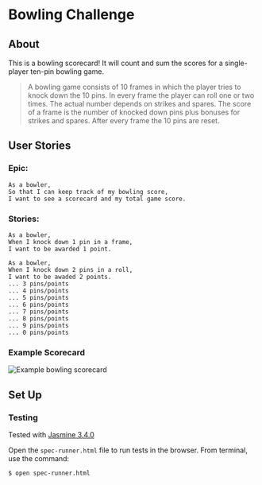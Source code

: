# Bowling Challenge

## About

This is a bowling scorecard!  It will count and sum the scores for a single-player ten-pin bowling game.

> A bowling game consists of 10 frames in which the player tries to knock down the 10 pins. In every frame the player can roll one or two times. The actual number depends on strikes and spares. The score of a frame is the number of knocked down pins plus bonuses for strikes and spares. After every frame the 10 pins are reset.

## User Stories

### Epic:
```
As a bowler,
So that I can keep track of my bowling score,
I want to see a scorecard and my total game score.
```

### Stories:
```
As a bowler,
When I knock down 1 pin in a frame,
I want to be awarded 1 point.
```

```
As a bowler,
When I knock down 2 pins in a roll,
I want to be awaded 2 points.
... 3 pins/points
... 4 pins/points
... 5 pins/points
... 6 pins/points
... 7 pins/points
... 8 pins/points
... 9 pins/points
... 0 pins/points
```

<!-- ```
As a bowler,
When I don't have a pinfall of 10 on my first roll,
I want to get a second roll in the frame
``` -->

<!-- ```
As a bowler,
When I have a gutter game,
I want to score 0 points
```
**Gutter Game:**
The player never hits a pin (20 zero scores). -->

<!-- 
```
As a bowler,
When I knock down 10 pins in a roll,
I want to score a strike.
```
**Strike:**
Knock down all 10 pins with the first roll in a frame. 
 - The frame ends immediately (since there are no pins left for a second roll).
 - The bonus for that frame is the number of pins knocked down in the next frame. -->





<!-- **Spare:**
Knock down all 10 pins with the two rolls of a frame.
 - The bonus for that frame is the number of pins knocked down by the next roll (first roll of next frame). -->

<!-- **10th frame:**
Roll a strike or spare in the 10th frame and roll for the bonus.
 - They can never roll more than 3 balls in the 10th frame. 
 - Additional rolls only count for the bonus not for the regular frame count.

>10, 10, 10 in the 10th frame gives 30 points (10 points for the regular first strike and 20 points for the bonus).

>1, 9, 10 in the 10th frame gives 20 points (10 points for the regular spare and 10 points for the bonus). -->

<!-- **Perfect Game:**
Roll 12 strikes (10 regular strikes and 2 strikes for the bonus in the 10th frame). 
- The Perfect Game scores 300 points. -->


### Example Scorecard

![Example bowling scorecard](https://thepracticaldev.s3.amazonaws.com/i/xbntvciwnr7khq4p0qyp.png)

## Set Up

### Testing

Tested with [Jasmine 3.4.0](https://github.com/jasmine/jasmine/releases)

Open the `spec-runner.html` file to run tests in the browser.  From terminal, use the command:
```shell
$ open spec-runner.html
```

